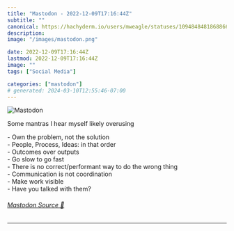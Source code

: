 ```yaml
---
title: "Mastodon - 2022-12-09T17:16:44Z"
subtitle: ""
canonical: https://hachyderm.io/users/mweagle/statuses/109484848186886663
description:
image: "/images/mastodon.png"

date: 2022-12-09T17:16:44Z
lastmod: 2022-12-09T17:16:44Z
image: ""
tags: ["Social Media"]

categories: ["mastodon"]
# generated: 2024-03-10T12:55:46-07:00
---
```

![Mastodon](/images/mastodon.png)

<p>Some mantras I hear myself likely overusing</p><p>- Own the problem, not the solution<br />- People, Process, Ideas: in that order<br />- Outcomes over outputs<br />- Go slow to go fast<br />- There is no correct/performant way to do the wrong thing<br />- Communication is not coordination<br />- Make work visible<br />- Have you talked with them?</p>


###### [Mastodon Source 🐘](https://hachyderm.io/@mweagle/109484848186886663)

___
